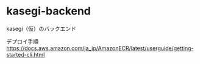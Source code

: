 # kasegi-backend

kasegi（仮）のバックエンド


デプロイ手順
https://docs.aws.amazon.com/ja_jp/AmazonECR/latest/userguide/getting-started-cli.html
